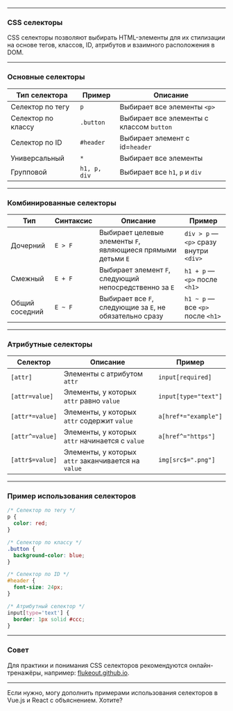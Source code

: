 
---

### CSS селекторы

CSS селекторы позволяют выбирать HTML-элементы для их стилизации на основе тегов, классов, ID, атрибутов и взаимного расположения в DOM.

---

### Основные селекторы

| Тип селектора      | Пример       | Описание                                 |
| ------------------ | ------------ | ---------------------------------------- |
| Селектор по тегу   | `p`          | Выбирает все элементы `<p>`              |
| Селектор по классу | `.button`    | Выбирает все элементы с классом `button` |
| Селектор по ID     | `#header`    | Выбирает элемент с id=`header`           |
| Универсальный      | `*`          | Выбирает все элементы                    |
| Групповой          | `h1, p, div` | Выбирает все `h1`, `p` и `div`           |

---

### Комбинированные селекторы

| Тип            | Синтаксис | Описание                                                     | Пример                                 |
| -------------- | --------- | ------------------------------------------------------------ | -------------------------------------- |
| Дочерний       | `E > F`   | Выбирает целевые элементы `F`, являющиеся прямыми детьми `E` | `div > p` — `<p>` сразу внутри `<div>` |
| Смежный        | `E + F`   | Выбирает элемент `F`, следующий непосредственно за `E`       | `h1 + p` — `<p>` после `<h1>`          |
| Общий соседний | `E ~ F`   | Выбирает все `F`, следующие за `E`, не обязательно сразу     | `h1 ~ p` — все `<p>` после `<h1>`      |

---

### Атрибутные селекторы

| Селектор        | Описание                                            | Пример               |
| --------------- | --------------------------------------------------- | -------------------- |
| `[attr]`        | Элементы с атрибутом `attr`                         | `input[required]`    |
| `[attr=value]`  | Элементы, у которых `attr` равно `value`            | `input[type="text"]` |
| `[attr*=value]` | Элементы, у которых `attr` содержит `value`         | `a[href*="example"]` |
| `[attr^=value]` | Элементы, у которых `attr` начинается с `value`     | `a[href^="https"]`   |
| `[attr$=value]` | Элементы, у которых `attr` заканчивается на `value` | `img[src$=".png"]`   |

---

### Пример использования селекторов

```css
/* Селектор по тегу */
p {
  color: red;
}

/* Селектор по классу */
.button {
  background-color: blue;
}

/* Селектор по ID */
#header {
  font-size: 24px;
}

/* Атрибутный селектор */
input[type='text'] {
  border: 1px solid #ccc;
}
```

---

### Совет

Для практики и понимания CSS селекторов рекомендуются онлайн-тренажёры, например: [flukeout.github.io](https://flukeout.github.io/).

---

Если нужно, могу дополнить примерами использования селекторов в Vue.js и React с объяснением. Хотите?
